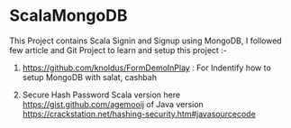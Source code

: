 ScalaMongoDB
===========

This Project contains Scala Signin and Signup using MongoDB, I followed few article and Git Project to learn and setup this project :-

1. https://github.com/knoldus/FormDemoInPlay : For Indentify how to setup MongoDB with salat, cashbah

2. Secure Hash Password Scala version here https://gist.github.com/agemooij of Java version https://crackstation.net/hashing-security.htm#javasourcecode
